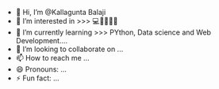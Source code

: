 - 👋 Hi, I’m @Kallagunta Balaji
- 👀 I’m interested in >>> 💻🧑‍💻🧑‍💻
- 🌱 I’m currently learning >>> PYthon, Data science and Web Development....
- 💞️ I’m looking to collaborate on ...
- 📫 How to reach me ...
- 😄 Pronouns: ...
- ⚡ Fun fact: ...

<!---
kallaguntabalaji12/kallaguntabalaji12 is a ✨ special ✨ repository because its `README.md` (this file) appears on your GitHub profile.
You can click the Preview link to take a look at your changes.
--->
